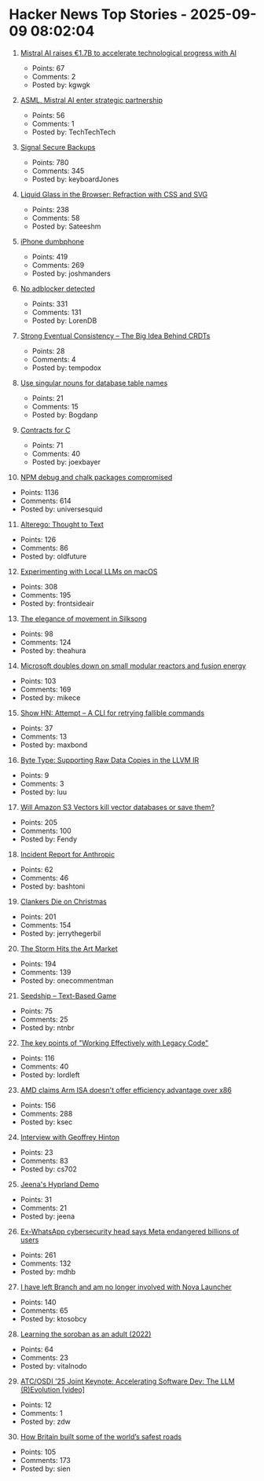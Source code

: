 # Hacker News Top Stories - 2025-09-09 08:02:04

1. [Mistral AI raises €1.7B to accelerate technological progress with AI](https://mistral.ai/news/mistral-ai-raises-1-7-b-to-accelerate-technological-progress-with-ai)
   - Points: 67
   - Comments: 2
   - Posted by: kgwgk

2. [ASML, Mistral AI enter strategic partnership](https://www.asml.com/en/news/press-releases/2025/asml-mistral-ai-enter-strategic-partnership)
   - Points: 56
   - Comments: 1
   - Posted by: TechTechTech

3. [Signal Secure Backups](https://signal.org/blog/introducing-secure-backups/)
   - Points: 780
   - Comments: 345
   - Posted by: keyboardJones

4. [Liquid Glass in the Browser: Refraction with CSS and SVG](https://kube.io/blog/liquid-glass-css-svg/)
   - Points: 238
   - Comments: 58
   - Posted by: Sateeshm

5. [iPhone dumbphone](https://stopa.io/post/297)
   - Points: 419
   - Comments: 269
   - Posted by: joshmanders

6. [No adblocker detected](https://maurycyz.com/misc/ads/)
   - Points: 331
   - Comments: 131
   - Posted by: LorenDB

7. [Strong Eventual Consistency – The Big Idea Behind CRDTs](https://lewiscampbell.tech/blog/250908.html)
   - Points: 28
   - Comments: 4
   - Posted by: tempodox

8. [Use singular nouns for database table names](https://www.teamten.com/lawrence/programming/use-singular-nouns-for-database-table-names.html)
   - Points: 21
   - Comments: 15
   - Posted by: Bogdanp

9. [Contracts for C](https://gustedt.wordpress.com/2025/03/10/contracts-for-c/)
   - Points: 71
   - Comments: 40
   - Posted by: joexbayer

10. [NPM debug and chalk packages compromised](https://www.aikido.dev/blog/npm-debug-and-chalk-packages-compromised)
   - Points: 1136
   - Comments: 614
   - Posted by: universesquid

11. [Alterego: Thought to Text](https://www.alterego.io/)
   - Points: 126
   - Comments: 86
   - Posted by: oldfuture

12. [Experimenting with Local LLMs on macOS](https://blog.6nok.org/experimenting-with-local-llms-on-macos/)
   - Points: 308
   - Comments: 195
   - Posted by: frontsideair

13. [The elegance of movement in Silksong](https://theahura.substack.com/p/the-elegance-of-movement-in-silksong)
   - Points: 98
   - Comments: 124
   - Posted by: theahura

14. [Microsoft doubles down on small modular reactors and fusion energy](https://www.techradar.com/pro/microsoft-joins-world-nuclear-association-as-it-doubles-down-on-small-modular-reactors-and-fusion-energy)
   - Points: 103
   - Comments: 169
   - Posted by: mikece

15. [Show HN: Attempt – A CLI for retrying fallible commands](https://github.com/MaxBondABE/attempt)
   - Points: 37
   - Comments: 13
   - Posted by: maxbond

16. [Byte Type: Supporting Raw Data Copies in the LLVM IR](https://blog.llvm.org/posts/2025-08-29-gsoc-byte-type/)
   - Points: 9
   - Comments: 3
   - Posted by: luu

17. [Will Amazon S3 Vectors kill vector databases or save them?](https://zilliz.com/blog/will-amazon-s3-vectors-kill-vector-databases-or-save-them)
   - Points: 205
   - Comments: 100
   - Posted by: Fendy

18. [Incident Report for Anthropic](https://status.anthropic.com/incidents/72f99lh1cj2c)
   - Points: 62
   - Comments: 46
   - Posted by: bashtoni

19. [Clankers Die on Christmas](https://remyhax.xyz/posts/clankers-die-on-christmas/)
   - Points: 201
   - Comments: 154
   - Posted by: jerrythegerbil

20. [The Storm Hits the Art Market](https://news.artnet.com/market/intelligence-report-storm-2025-2684512)
   - Points: 194
   - Comments: 139
   - Posted by: onecommentman

21. [Seedship – Text-Based Game](https://philome.la/johnayliff/seedship/play/index.html)
   - Points: 75
   - Comments: 25
   - Posted by: ntnbr

22. [The key points of "Working Effectively with Legacy Code"](https://understandlegacycode.com/blog/key-points-of-working-effectively-with-legacy-code/)
   - Points: 116
   - Comments: 40
   - Posted by: lordleft

23. [AMD claims Arm ISA doesn't offer efficiency advantage over x86](https://www.techpowerup.com/340779/amd-claims-arm-isa-doesnt-offer-efficiency-advantage-over-x86)
   - Points: 156
   - Comments: 288
   - Posted by: ksec

24. [Interview with Geoffrey Hinton](https://www.ft.com/content/31feb335-4945-475e-baaa-3b880d9cf8ce)
   - Points: 23
   - Comments: 83
   - Posted by: cs702

25. [Jeena's Hyprland Demo](https://tube.jeena.net/w/2EpbXJnMrDokc3362oXSTQ)
   - Points: 31
   - Comments: 21
   - Posted by: jeena

26. [Ex-WhatsApp cybersecurity head says Meta endangered billions of users](https://www.theguardian.com/technology/2025/sep/08/meta-user-data-lawsuit-whatsapp)
   - Points: 261
   - Comments: 132
   - Posted by: mdhb

27. [I have left Branch and am no longer involved with Nova Launcher](https://teslacoilapps.com/nova/solong.html)
   - Points: 140
   - Comments: 65
   - Posted by: ktosobcy

28. [Learning the soroban as an adult (2022)](https://github.com/whacked/cow/blob/main/learning%20the%20soroban%20as%20an%20adult.md)
   - Points: 64
   - Comments: 23
   - Posted by: vitalnodo

29. [ATC/OSDI '25 Joint Keynote: Accelerating Software Dev: The LLM (R)Evolution [video]](https://www.youtube.com/watch?v=dk3y3o3vhhU)
   - Points: 12
   - Comments: 1
   - Posted by: zdw

30. [How Britain built some of the world’s safest roads](https://ourworldindata.org/britain-safest-roads-history)
   - Points: 105
   - Comments: 173
   - Posted by: sien


